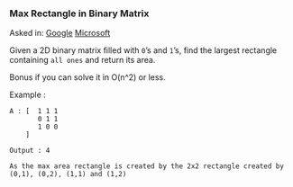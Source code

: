 ### Max Rectangle in Binary Matrix

Asked in: [Google](#) [Microsoft](#)

Given a 2D binary matrix filled with `0`’s and `1`’s, find the largest rectangle containing `all ones` and return its area.

Bonus if you can solve it in O(n^2) or less.

Example :
```
A : [  1 1 1
       0 1 1
       1 0 0 
    ]

Output : 4 

As the max area rectangle is created by the 2x2 rectangle created by (0,1), (0,2), (1,1) and (1,2)
```